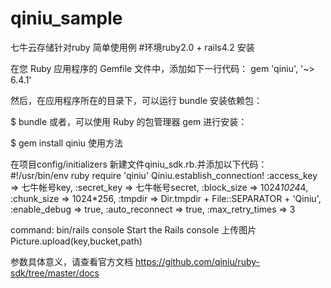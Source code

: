 # qiniu_sample
七牛云存储针对ruby 简单使用例
#环境ruby2.0 + rails4.2
安装

在您 Ruby 应用程序的 Gemfile 文件中，添加如下一行代码：
 gem 'qiniu', '~> 6.4.1'

然后，在应用程序所在的目录下，可以运行 bundle 安装依赖包：

$ bundle
或者，可以使用 Ruby 的包管理器 gem 进行安装：

$ gem install qiniu
使用方法

在项目config/initializers 新建文件qiniu_sdk.rb.并添加以下代码：                                                                     #!/usr/bin/env ruby
require 'qiniu'
Qiniu.establish_connection! :access_key => 七牛帐号key,
                            :secret_key => 七牛帐号secret,
                            :block_size      => 1024*1024*4,
                            :chunk_size      => 1024*256,
                            :tmpdir          => Dir.tmpdir + File::SEPARATOR + 'Qiniu',
                            :enable_debug    => true,
                            :auto_reconnect  => true,
                            :max_retry_times => 3

command: bin/rails console Start the Rails console
上传图片
 Picture.upload(key,bucket,path)

参数具体意义，请查看官方文档
 https://github.com/qiniu/ruby-sdk/tree/master/docs
